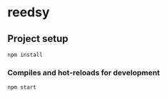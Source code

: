 # reedsy

## Project setup
```
npm install
```

### Compiles and hot-reloads for development
```
npm start
```


